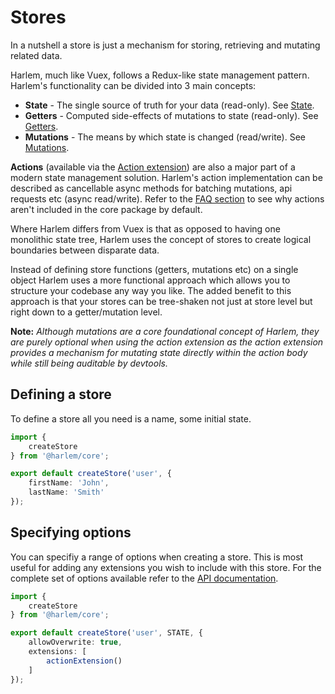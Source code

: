 # Stores

In a nutshell a store is just a mechanism for storing, retrieving and mutating related data. 

Harlem, much like Vuex, follows a Redux-like state management pattern. Harlem's functionality can be divided into 3 main concepts:
- **State** - The single source of truth for your data (read-only). See [State](/guide/core-concepts/state.html).
- **Getters** - Computed side-effects of mutations to state (read-only). See [Getters](/guide/core-concepts/getters.html).
- **Mutations** - The means by which state is changed (read/write). See [Mutations](/guide/core-concepts/mutations.html).

**Actions** (available via the [Action extension](/extensibility/extensions/action.html)) are also a major part of a modern state management solution. Harlem's action implementation can be described as cancellable async methods for batching mutations, api requests etc (async read/write). Refer to the [FAQ section](/guide/support/FAQ.html#why-aren-t-actions-included-by-default) to see why actions aren't included in the core package by default.

Where Harlem differs from Vuex is that as opposed to having one monolithic state tree, Harlem uses the concept of stores to create logical boundaries between disparate data.

Instead of defining store functions (getters, mutations etc) on a single object Harlem uses a more functional approach which allows you to structure your codebase any way you like. The added benefit to this approach is that your stores can be tree-shaken not just at store level but right down to a getter/mutation level.

**Note:** *Although mutations are a core foundational concept of Harlem, they are purely optional when using the action extension as the action extension provides a mechanism for mutating state directly within the action body while still being auditable by devtools.*


## Defining a store

To define a store all you need is a name, some initial state.

```typescript
import {
    createStore
} from '@harlem/core';

export default createStore('user', {
    firstName: 'John',
    lastName: 'Smith'
});
```

## Specifying options

You can specifiy a range of options when creating a store. This is most useful for adding any extensions you wish to include with this store. For the complete set of options available refer to the [API documentation](/api/global.html#createstore).

```typescript
import {
    createStore
} from '@harlem/core';

export default createStore('user', STATE, {
    allowOverwrite: true,
    extensions: [
        actionExtension()
    ]
});
```